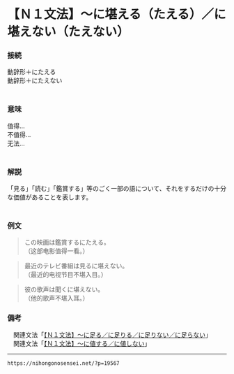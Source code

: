 # 【Ｎ１文法】～に堪える（たえる）／に堪えない（たえない）


### 接続

動辞形＋にたえる  
動辞形＋にたえない  
　

### 意味

值得…  
不值得…  
无法…  
　

### 解説

「見る」「読む」「鑑賞する」等のごく一部の語について、それをするだけの十分な価値があることを表します。  
　

### 例文

>この映画は鑑賞するにたえる。  
（这部电影值得一看。）  

>最近のテレビ番組は見るに堪えない。  
（最近的电视节目不堪入目。）  

>彼の歌声は聞くに堪えない。  
（他的歌声不堪入耳。）

### 備考

　関連文法「[【Ｎ１文法】～に足る／に足りる／に足りない／に足らない](https://nihongonosensei.net/?p=19569)」  
　関連文法「[【Ｎ１文法】～に値する／に値しない](https://nihongonosensei.net/?p=19571)」

---
`https://nihongonosensei.net/?p=19567`